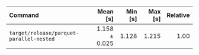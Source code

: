 | Command | Mean [s] | Min [s] | Max [s] | Relative |
|:---|---:|---:|---:|---:|
| `target/release/parquet-parallel-nested` | 1.158 ± 0.025 | 1.128 | 1.215 | 1.00 |
